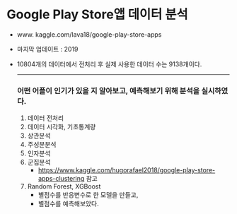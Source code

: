 # Google Play Store앱 데이터 분석



- www. kaggle.com/lava18/google-play-store-apps

- 마지막 업데이트 : 2019

- 10804개의 데이터에서 전처리 후 실제 사용한 데이터 수는 9138개이다.

  -------------------------------------------------

  

  ### 어떤 어플이 인기가 있을 지 알아보고, 예측해보기 위해 분석을 실시하였다.

  1. 데이터 전처리
  2. 데이터 시각화, 기초통계량
  3. 상관분석
  4. 주성분분석
  5. 인자분석
  6. 군집분석
     - https://www.kaggle.com/hugorafael2018/google-play-store-apps-clustering 참고
  7. Random Forest, XGBoost
     - 별점수를 반응변수로 한 모델을 만들고,
     - 별점수를 예측해보았다.